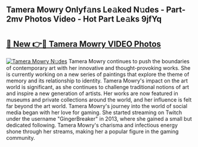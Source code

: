 ## Tamera Mowry Onlyf𝚊ns Le𝚊ked N𝚞des - Part-2mv Photos Video - Hot Part Le𝚊ks 9jfYq

# <h2><a href="http://ab48737.deff.icu/?id=Tamera+Mowry">🔗 New 👉🔴 Tamera Mowry VIDEO Photos</a></h2>

[![Tamera Mowry N𝚞des](https://i.imgur.com/rIISA9y.gif)](http://ab48737.deff.icu/?id=Tamera+Mowry)
Tamera Mowry continues to push the boundaries of contemporary art with her innovative and thought-provoking works. She is currently working on a new series of paintings that explore the theme of memory and its relationship to identity. Tamera Mowry's impact on the art world is significant, as she continues to challenge traditional notions of art and inspire a new generation of artists. Her works are now featured in museums and private collections around the world, and her influence is felt far beyond the art world. Tamera Mowry's journey into the world of social media began with her love for gaming. She started streaming on Twitch under the username "GingerBreaker" in 2013, where she gained a small but dedicated following. Tamera Mowry's charisma and infectious energy shone through her streams, making her a popular figure in the gaming community.
